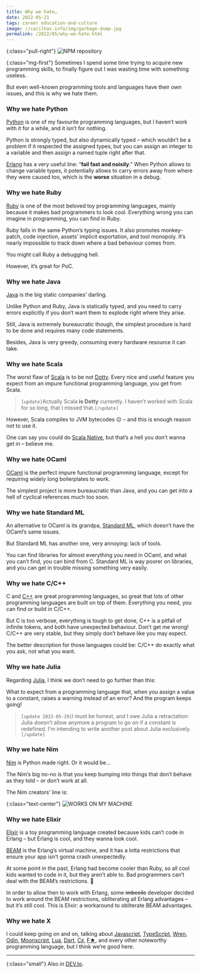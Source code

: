 ```yaml
---
title: Why we hate…
date: 2022-05-21
tags: career education-and-culture
image: //cacilhas.info/img/garbage-dump.jpg
permalink: /2022/05/why-we-hate.html
---
```

[image]: {{{image}}}
[WORKS ON MY MACHINE]: {{{cacilhas.url}}}/img/works-on-my-machine.png
[BEAM]: https://www.erlang.org/blog/a-brief-beam-primer/
[C++]: https://www.cplusplus.com/
[C♯]: https://docs.microsoft.com/en-us/dotnet/csharp/
[Dart]: https://dart.dev/
[DEV.to]: https://dev.to/cacilhas/why-we-hate-3m8k
[Dotty]: https://dotty.epfl.ch/
[Elixir]: https://elixir-lang.org/
[Erlang]: https://www.erlang.org/
[F★]: https://www.fstar-lang.org/
[Java]: https://docs.oracle.com/java/
[Javascript]: https://www.javascript.com/
[Julia]: https://julialang.org/
[Lua]: https://www.lua.org/
[Moonscript]: https://moonscript.org/
[Nim]: https://nim-lang.org/
[OCaml]: https://ocaml.org/
[Odin]: https://odin-lang.org/
[Python]: https://www.python.org/
[Ruby]: https://www.ruby-lang.org/
[Scala]: https://scala-lang.org/
[Scala Native]: https://scala-native.readthedocs.io/
[Standard ML]: http://www.mlton.org/
[Typescript]: https://www.typescriptlang.org/
[Wren]: https://wren.io/

{:class="pull-right"} ![NPM repository][image]

{:class="mg-first"} Sometimes I spend some time trying to acquire new
programming skills, to finally figure out I was wasting time with something
useless.

But even well-known programming tools and languages have their own issues,
and this is why we hate them.


### Why we hate Python

[Python][] is one of my favourite programming languages, but I haven’t work
with it for a while, and it isn’t for nothing.

Python is strongly typed, but also dynamically typed – which wouldn’t be a
problem if it respected the assigned types, but you can assign an integer to a
variable and then assign a named tuple right after that.

[Erlang][] has a very useful line: “**fail fast and noisily**.” When Python
allows to change variable types, it potentially allows to carry errors away from
where they were caused too, which is the **worse** situation in a
debug.


### Why we hate Ruby

[Ruby][] is one of the most beloved toy programming languages, mainly because it
makes bad programmers to look cool. Everything wrong you can imagine in
programming, you can find in Ruby.

Ruby falls in the same Python’s typing issues. It also promotes monkey-patch,
code injection, assets’ implicit exportation, and tool monopoly. It’s nearly
impossible to track down where a bad behaviour comes from.

You might call Ruby a debugging hell.

However, it’s great for PoC.


### Why we hate Java

[Java][] is the big static companies’ darling.

Unlike Python and Ruby, Java is statically typed, and you need to carry errors
explicitly if you don’t want them to explode right where they arise.

Still, Java is extremely bureaucratic though, the simplest procedure is hard to
be done and requires many code statements.

Besides, Java is very greedy, consuming every hardware resource it can take.


### Why we hate Scala

The worst flaw of [Scala][] is to be not [Dotty][]. Every nice and useful
feature you expect from an impure functional programming language, you get from
Scala.

> `[update]`Actually Scala **is Dotty** currently. I haven’t worked with Scala
> for so long, that I missed that.`[/update]`

However, Scala compiles to JVM bytecodes 😖 – and this is enough reason not to
use it.

One can say you could do [Scala Native][], but that’s a hell you don’t wanna get
in – believe me.


### Why we hate OCaml

[OCaml][] is the perfect impure functional programming language, except for
requiring widely long boilerplates to work.

The simplest project is more bureaucratic than Java, and you can get into a hell
of cyclical references much too soon.


### Why we hate Standard ML

An alternative to OCaml is its grandpa, [Standard ML][], which doesn’t have the
OCaml’s same issues.

But Standard ML has another one, very annoying: lack of tools.

You can find libraries for almost everything you need in OCaml, and what you
can’t find, you can bind from C. Standard ML is way poorer on libraries, and you
can get in trouble missing something very easily.


### Why we hate C/C++

C and [C++][] are great programming languages, so great that lots of other
programming languages are built on top of them. Everything you need, you can
find or build in C/C++.

But C is too verbose, everything is tough to get done, C++ is a pitfall of
infinite tokens, and both have unexpected behaviour. Don’t get me wrong! C/C++
are very stable, but they simply don’t behave like you may expect.

The better description for those languages could be: C/C++ do exactly what you
ask, not what you want.


### Why we hate Julia

Regarding [Julia][], I think we don’t need to go further than this:

What to expect from a programming language that, when you assign a value to a
constant, raises a warning instead of an error? And the program keeps going!

> `[update 2022-05-29]`I must be honest, and I owe Julia a retractation: Julia
> doesn’t allow anymore a program to go on if a constant is redefined. I’m
> intending to write another post about Julia exclusively.`[/update]`


### Why we hate Nim

[Nim][] is Python made right. Or it would be…

The Nim’s big no-no is that you keep bumping into things that don’t behave as
they told – or don’t work at all.

The Nim creators’ line is:

{:class="text-center"} ![WORKS ON MY MACHINE][]


### Why we hate Elixir

[Elixir][] is a toy programming language created because kids can’t code in
Erlang – but Erlang is cool, and they wanna look cool.

[BEAM][] is the Erlang’s virtual machine, and it has a lotta restrictions that
ensure your app isn’t gonna crash unexpectedly.

At some point in the past, Erlang had become cooler than Ruby, so all cool kids
wanted to code in it, but they aren’t able to. Bad programmers can’t deal with
the BEAM’s restrictions. 🤷

In order to allow then to work with Erlang, some ~~imbecile~~ developer decided
to work around the BEAM restrictions, obliterating all Erlang advantages – but
it’s still cool. This is Elixir: a workaround to obliterate BEAM advantages.


### Why we hate X

I could keep going on and on, talking about [Javascript][], [TypeScript][],
[Wren][], [Odin][], [Moonscript][], [Lua][], [Dart][], [C♯][], [F★][], and
every other noteworthy programming language, but I think we’re good here.


-----

{:class="small"} Also in [DEV.to][].
